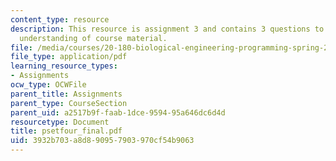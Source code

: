 ```yaml
---
content_type: resource
description: This resource is assignment 3 and contains 3 questions to test students
  understanding of course material.
file: /media/courses/20-180-biological-engineering-programming-spring-2006/3932b703a8d890957903970cf54b9063_psetfour_final.pdf
file_type: application/pdf
learning_resource_types:
- Assignments
ocw_type: OCWFile
parent_title: Assignments
parent_type: CourseSection
parent_uid: a2517b9f-faab-1dce-9594-95a646dc6d4d
resourcetype: Document
title: psetfour_final.pdf
uid: 3932b703-a8d8-9095-7903-970cf54b9063
---
```

